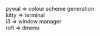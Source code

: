 pywal => colour scheme generation <br />
kitty => terminal <br />
i3 => window manager <br />
rofi => dmenu <br />
